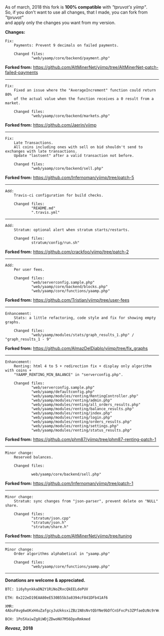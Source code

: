 
As of march, 2018 this fork is **100% compatible** with *"tpruvot's yiimp"*.\
So, if you don't want to use all changes, that I made, you can fork from *"tpruvot"*\
and apply only the changes you want from my version.

**Changes:**

	Fix:
		Payments: Prevent 9 decimals on failed payments.

		Changed files:
				"web/yaamp/core/backend/payment.php"
**Forked from:**
https://github.com/AltMinerNet/yiimp/tree/AltMinerNet-patch-failed-payments

---------------------------------------------------------------------------------------------------------------	
	Fix:
		Fixed an issue where the "AverageIncrement" function could return 80%
		of the actual value when the function receives a 0 result from a market.

		Changed files:
				"web/yaamp/core/backend/markets.php"
**Forked from:**
https://github.com/Jaerin/yiimp

---------------------------------------------------------------------------------------------------------------	
	Fix:
		Late Transactions.
		All coins including ones with sell on bid shouldn't send to exchanges with late transactions.
		Update "lastsent" after a valid transaction not before.

		Changed files:
				"web/yaamp/core/backend/sell.php"

**Forked from:**
https://github.com/Infernoman/yiimp/tree/patch-5

---------------------------------------------------------------------------------------------------------------	
	Add:
		Travis-ci configuration for build checks.

		Changed files:
				"README.md"
				".travis.yml"
---------------------------------------------------------------------------------------------------------------			
	Add:
		Stratum: optional alert when stratum starts/restarts.

		Changed files:
				stratum/config/run.sh"
**Forked from:**
https://github.com/crackfoo/yiimp/tree/patch-2

---------------------------------------------------------------------------------------------------------------	
	Add:
		Per user fees.

		Changed files:  
				"web/serverconfig.sample.php"
				"web/yaamp/core/backend/blocks.php"
				"web/yaamp/core/functions/yaamp.php"
**Forked from:**
https://github.com/Tristian/yiimp/tree/user-fees

---------------------------------------------------------------------------------------------------------------	
	Enhancement:
		Stats: a little refactoring, code style and fix for showing empty graphs.

		Changed files:
				"web/yaamp/modules/stats/graph_results_1.php" / "graph_results_1 - 9"

**Forked from:**
https://github.com/AlmazDelDiablo/yiimp/tree/fix_graphs

---------------------------------------------------------------------------------------------------------------	
	Enhancement:
		Renting: html 4 to 5 + redirection fix + display only algorithm with coins +
		"YAAMP_RENTING_MIN_BALANCE" in "serverconfig.php".

		Changed files:
				"web/serverconfig.sample.php"
				"web/yaamp/defaultconfig.php"
				"web/yaamp/modules/renting/RentingController.php"
				"web/yaamp/modules/renting/admin.php"
				"web/yaamp/modules/renting/all_orders_results.php"
				"web/yaamp/modules/renting/balance_results.php"
				"web/yaamp/modules/renting/index.php"
				"web/yaamp/modules/renting/login.php"
				"web/yaamp/modules/renting/orders_results.php"
				"web/yaamp/modules/renting/settings.php"
				"web/yaamp/modules/renting/status_results.php"

**Forked from:**
https://github.com/phm87/yiimp/tree/phm87-renting-patch-1

---------------------------------------------------------------------------------------------------------------	
	Minor change:
		Reserved balances.

		Changed files:

				web/yaamp/core/backend/sell.php"

**Forked from:**
https://github.com/Infernoman/yiimp/tree/patch-1

---------------------------------------------------------------------------------------------------------------	
	Minor change:
		Stratum: sync changes from "json-parser", prevent delete on "NULL" share.

		Changed files:
				"stratum/json.cpp"
				"stratum/json.h"
				"stratum/share.h"
**Forked from:**
https://github.com/AltMinerNet/yiimp/tree/tuning

---------------------------------------------------------------------------------------------------------------	
	Minor change:
		Order algorithms alphabetical in "yaamp.php"

		Changed files:
				"web/yaamp/core/functions/yaamp.php"

---------------------------------------------------------------------------------------------------------------

**Donations are welcome & appreciated.**

	BTC: 1i6yhynkkaDN2Y1RiNoZRxcQkEELdePUV

	ETH: 0x222eD19EAA80eE530B55b3a8394cF841DFb41Af6

	XMR: 4AbuFAvg6wUKxH4uZafgcyJuUkksxiZBz1N8sNvtQbYNe9bDfCnSFxcPs3ZPfaeDzNc9rWorxw4piBvEpuKvWL8dPSJxcPu

	BCH: 1Po5XaiwZg8iWDjZDwoNU7M56DpxRmkmed

***Revasz,* 2018**

